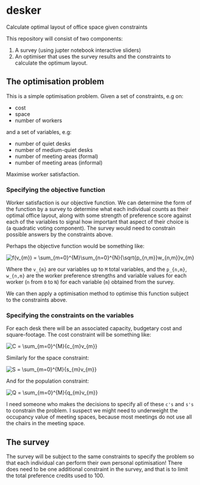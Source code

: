 # desker
Calculate optimal layout of office space given constraints

This repository will consist of two components:
  1. A survey (using jupter notebook interactive sliders)
  2. An optimiser that uses the survey results and the constraints to calculate
     the optimum layout.


## The optimisation problem

This is a simple optimisation problem. Given a set of constraints, e.g on:
   * cost
   * space
   * number of workers

and a set of variables, e.g:
   * number of quiet desks
   * number of medium-quiet desks
   * number of meeting areas (formal)
   * number of meeting areas (informal)

Maximise worker satisfaction.

### Specifying the objective function

Worker satisfaction is our objective function. We can determine the form of the
function by a survey to determine what each individual counts as their optimal
office layout, along with some strength of preference score against each of the
variables to signal how important that aspect of their choice is (a quadratic
voting component). The survey would need to constrain possible answers by the
constraints above.

 Perhaps the objective function would be something like:

<img src="https://latex.codecogs.com/gif.latex?f(v_{m})&space;=&space;\sum_{m=0}^{M}\sum_{n=0}^{N}{\sqrt{p_{n,m}}w_{n,m}}v_{m}" title="f(v_{m}) = \sum_{m=0}^{M}\sum_{n=0}^{N}{\sqrt{p_{n,m}}w_{n,m}}v_{m}" >

Where the `v_{m}` are our variables up to `M` total variables, and the `p_{n,m}`,
`w_{n,m}` are the worker preference strengths and variable values for each
worker (`n` from `0` to `N`) for each variable (`m`) obtained from the survey.

 We can then apply a optimisation method to optimise this function subject to
the constraints above.

### Specifying the constraints on the variables

For each desk there will be an associated capacity, budgetary cost and square-footage. The cost constraint will be something like:

<img src="https://latex.codecogs.com/gif.latex?C&space;=&space;\sum_{m=0}^{M}{c_{m}v_{m}}" title="C = \sum_{m=0}^{M}{c_{m}v_{m}}" >

Similarly for the space constraint:

<img src="https://latex.codecogs.com/gif.latex?S&space;=&space;\sum_{m=0}^{M}{s_{m}v_{m}}" title="S = \sum_{m=0}^{M}{s_{m}v_{m}}" >

And for the population constraint:

<img src="https://latex.codecogs.com/gif.latex?Q&space;=&space;\sum_{m=0}^{M}{q_{m}v_{m}}" title="Q = \sum_{m=0}^{M}{q_{m}v_{m}}" >

I need someone who makes the decisions to specify all of these `c's` and `s's`
to constrain the problem. I suspect we might need to underweight the occupancy
value of meeting spaces, because most meetings do not use all the chairs in the
meeting space.

## The survey

The survey will be subject to the same constraints to specify the problem so
that each individual can perform their own personal optimisation! There does
need to be one additional constraint in the survey, and that is to limit the
total preference credits used to 100.

